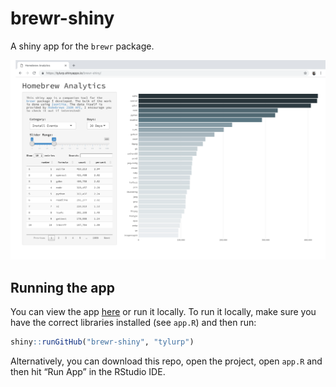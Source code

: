 
<!-- README.md is generated from README.Rmd. Please edit that file -->

# brewr-shiny

A shiny app for the `brewr` package.

![Demo](inst/images/demo.png)

## Running the app

You can view the app [here](https://tylurp.shinyapps.io/brewr-shiny/) or
run it locally. To run it locally, make sure you have the correct
libraries installed (see `app.R`) and then run:

``` r
shiny::runGitHub("brewr-shiny", "tylurp") 
```

Alternatively, you can download this repo, open the project, open
`app.R` and then hit “Run App” in the RStudio IDE.
